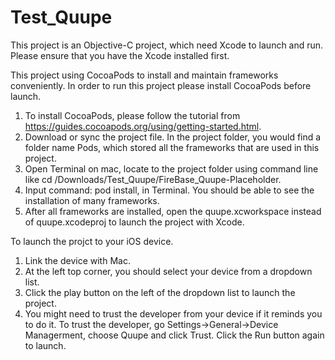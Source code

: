 # Test_Quupe

This project is an Objective-C project, which need Xcode to launch and run. Please ensure that you have the Xcode installed first.

This project using CocoaPods to install and maintain frameworks conveniently. In order to run this project please install CocoaPods before launch.

1. To install CocoaPods, please follow the tutorial from https://guides.cocoapods.org/using/getting-started.html.
2. Download or sync the project file. In the project folder, you would find a folder name Pods, which stored all the frameworks that are used in this project.
3. Open Terminal on mac, locate to the project folder using command line like cd /Downloads/Test_Quupe/FireBase_Quupe-Placeholder. 
4. Input command: pod install, in Terminal. You should be able to see the installation of many frameworks.
5. After all frameworks are installed, open the quupe.xcworkspace instead of quupe.xcodeproj to launch the project with Xcode.

To launch the projct to your iOS device.
1. Link the device with Mac.
2. At the left top corner, you should select your device from a dropdown list.
3. Click the play button on the left of the dropdown list to launch the project.
4. You might need to trust the developer from your device if it reminds you to do it. To trust the developer, go Settings->General->Device Managerment, choose Quupe and click Trust. Click the Run button again to launch.


